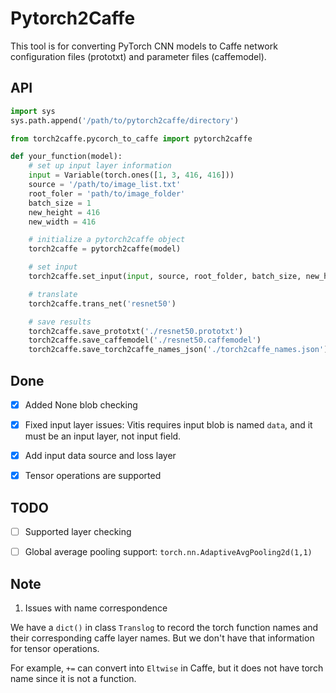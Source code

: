 # Pytorch2Caffe

This tool is for converting PyTorch CNN models to Caffe network configuration files (prototxt) and parameter files (caffemodel).


## API

```python
import sys
sys.path.append('/path/to/pytorch2caffe/directory')

from torch2caffe.pycorch_to_caffe import pytorch2caffe

def your_function(model):
    # set up input layer information
    input = Variable(torch.ones([1, 3, 416, 416]))
    source = '/path/to/image_list.txt'
    root_foler = 'path/to/image_folder'
    batch_size = 1
    new_height = 416
    new_width = 416

    # initialize a pytorch2caffe object
    torch2caffe = pytorch2caffe(model)

    # set input
    torch2caffe.set_input(input, source, root_folder, batch_size, new_height, new_width)

    # translate 
    torch2caffe.trans_net('resnet50')

    # save results
    torch2caffe.save_prototxt('./resnet50.prototxt')
    torch2caffe.save_caffemodel('./resnet50.caffemodel')
    torch2caffe.save_torch2caffe_names_json('./torch2caffe_names.json')

```

## Done

- [x]  Added None blob checking

- [x] Fixed input layer issues: Vitis requires input blob is named `data`, and it must be an input layer, not input field.

- [x] Add input data source and loss layer

- [x] Tensor operations are supported

## TODO


- [ ] Supported layer checking

- [ ] Global average pooling support: `torch.nn.AdaptiveAvgPooling2d(1,1)`


## Note

1. Issues with name correspondence

We have a `dict()` in class `Translog` to record the torch function names and their corresponding caffe layer names. But we don't have that information for tensor operations. 

For example, `+=` can convert into `Eltwise` in Caffe, but it does not have torch name since it is not a function.
